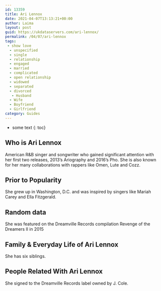 ```yaml
---
id: 13359
title: Ari Lennox
date: 2021-04-07T13:13:21+00:00
author: Laima
layout: post
guid: https://ukdataservers.com/ari-lennox/
permalink: /04/07/ari-lennox
tags:
 - show love
  - unspecified
  - single
  - relationship
  - engaged
  - married
  - complicated
  - open relationship
  - widowed
  - separated
  - divorced
   - Husband
  - Wife
  - Boyfriend
  - Girlfriend
category: Guides
---
```


* some text
{: toc}


## Who is Ari Lennox
                  
                  
                  
American R&B singer and songwriter who gained significant attention with her first two releases, 2013&#8217;s Ariography and 2016&#8217;s Pho. She is also known for her many collaborations with rappers like Omen, Lute and Cozz.
                  
              
            
              
            
                
                
                
## Prior to Popularity
                  
                  
                  
She grew up in Washington, D.C. and was inspired by singers like Mariah Carey and Ella Fitzgerald.
                  
              
            
              
            
                
                
                
## Random data
                  
                  
                  
She was featured on the Dreamville Records compilation Revenge of the Dreamers II in 2015
                  
              
            
              
            
                
                
                
## Family & Everyday Life of Ari Lennox
                  
                  
                  
She has six siblings.
                  
              
            
              
            
                
                
                
## People Related With Ari Lennox
                  
                  
                  
She signed to the Dreamville Records label owned by J. Cole.
                  
              
            
              
            
                
              
            
              
              
            
            
              
            
          
          
          